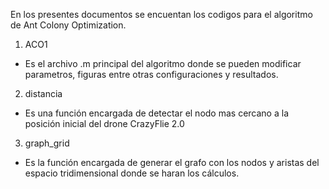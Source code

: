 En los presentes documentos se encuentan los codigos para el algoritmo de Ant Colony Optimization.


1. ACO1
  - Es el archivo .m principal del algoritmo donde se pueden modificar parametros, figuras entre otras configuraciones y resultados.
2. distancia
  - Es una función encargada de detectar el nodo mas cercano a la posición inicial del drone CrazyFlie 2.0 
3. graph_grid
  - Es la función encargada de generar el grafo con los nodos y aristas del espacio tridimensional donde se haran los cálculos.  
  
  

